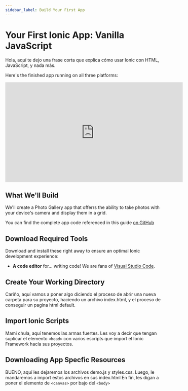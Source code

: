 ```yaml
---
sidebar_label: Build Your First App
---
```


# Your First Ionic App: Vanilla JavaScript

Hola, aquí te dejo una frase corta que explica cómo usar Ionic con HTML, JavaScript, y nada más.

Here's the finished app running on all three platforms:
<iframe
  width="560"
  height="315"
  src="https://www.youtube.com/embed/ZA7ZKB8Mo9k"
  frameBorder="0"
  allow="accelerometer; autoplay; encrypted-media; gyroscope; picture-in-picture"
  allowFullScreen
></iframe>

## What We'll Build
We'll create a Photo Gallery app that offerrs the ability to take photos with your device's camera and display them in a grid.

You can find the complete app code referenced in this guide [on GitHub](https://github.com/kkindrai/Ionic--VanillaJS-Getting-Started-Application)

## Download Required Tools
Download and install these right away to ensure an optimal Ionic development experience:

- **A code editor** for... writing code! We are fans of [Visual Studio Code](https://code.visualstudio.com/).

## Create Your Working Directory

Cariño, aquí vamos a poner algo diciendo el proceso de abrir una nueva carpeta para su proyecto,
haciendo un archivo index.html, y el proceso de conseguir un pagina html default.

## Import Ionic Scripts

Mami chula, aquí tenemos las armas fuertes. Les voy a decir que tengan suplicar el elemento `<head>` con
varios escripts que import el Ionic Framework hacía sus proyectos.

## Downloading App Specfic Resources

BUENO, aquí les dejaremos los archivos demo.js y styles.css.
Luego, le mandaremos a import estos archivos en sus index.html
En fin, les digan a poner el elemento de `<canvas>` por bajo del `<body>`
